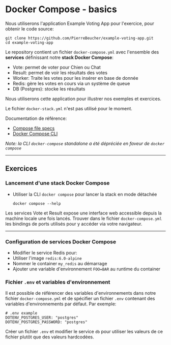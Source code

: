 # Docker Compose - basics

Nous utiliserons l'application Example Voting App pour l'exercice, pour obtenir le code source:

```
git clone https://github.com/PierreBeucher/example-voting-app.git
cd example-voting-app
```

Le repository contient un fichier `docker-compose.yml` avec l'ensemble des **services** définissant notre **stack Docker Compose**:

- Vote: permet de voter pour Chien ou Chat
- Result: permet de voir les résultats des votes
- Worker: Traite les votes pour les insérer en base de donnée
- Redis: gère les votes en cours via un système de queue
- DB (Postgres): stocke les résultats

Nous utiliserons cette application pour illustrer nos exemples et exercices.

Le fichier `docker-stack.yml` n'est pas utilisé pour le moment.

Documentation de référence:

- [Compose file specs](https://docs.docker.com/compose/compose-file/)
- [Docker Compose CLI](https://docs.docker.com/compose/reference/)

_Note: la CLI `docker-compose` standalone a été dépréciée en faveur de `docker compose`_

---

## Exercices

### Lancement d'une stack Docker Compose

- Utiliser la CLI `docker compose` pour lancer la stack en mode détachée
  ```
  docker compose --help
  ```

Les services Vote et Result expose une interface web accessible depuis la machine locale une fois lancés. Trouver dans le fichier `docker-compose.yml` les bindings de ports utilisés pour y accéder via votre navigateur.

---

### Configuration de services Docker Compose

- Modifier le service Redis pour:
 - Utiliser l'image `redis:6.0-alpine`
 - Nommer le container `my_redis` au démarrage
 - Ajouter une variable d'environnement `FOO=BAR` au runtime du container

### Fichier `.env` et variables d'environnement

Il est possible de référencer des variables d'environnements dans notre fichier `docker-compose.yml` et de spécifier un fichier `.env` contenant des variables d'environnements par défaut. Par exemple:

```
# .env example
DOTENV_POSTGRES_USER: "postgres"
DOTENV_POSTGRES_PASSWORD: "postgres"
```

Créer un fichier `.env` et modifier le service `db` pour utiliser les valeurs de ce fichier plutôt que des valeurs hardcodées.
